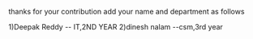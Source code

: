 thanks for your contribution
add your name and department as follows

1)Deepak Reddy -- IT,2ND YEAR
2)dinesh nalam --csm,3rd year
